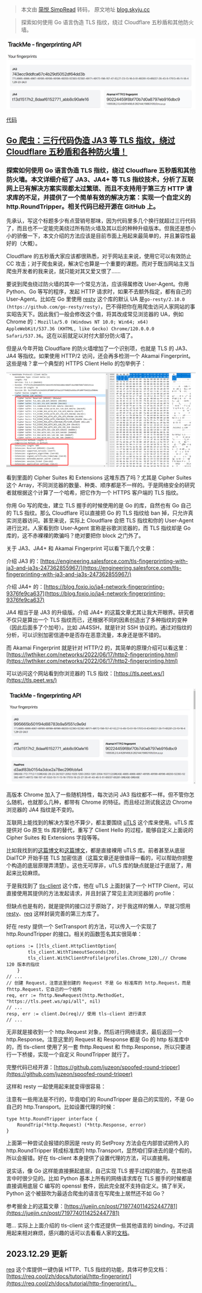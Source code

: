 > 本文由 [简悦 SimpRead](http://ksria.com/simpread/) 转码， 原文地址 [blog.skyju.cc](https://blog.skyju.cc/post/tls-fingerprint-bypass-cloudflare/)

> 探索如何使用 Go 语言伪造 TLS 指纹，绕过 Cloudflare 五秒盾和其他防火墙。

![](https://raw.githubusercontent.com/bloatfan/PicGo/master/1JF4WrnZvt.png)

[代码](https://blog.skyju.cc/categories/code/)

[Go 爬虫：三行代码伪造 JA3 等 TLS 指纹，绕过 Cloudflare 五秒盾和各种防火墙！](https://blog.skyju.cc/post/tls-fingerprint-bypass-cloudflare/)
-------------------------------------------------------------------------------------------------------------------

### 探索如何使用 Go 语言伪造 TLS 指纹，绕过 Cloudflare 五秒盾和其他防火墙。本文详细介绍了 JA3、JA4+ 等 TLS 指纹技术，分析了互联网上已有解决方案实现都太过繁琐、而且不支持用于第三方 HTTP 请求库的不足，并提供了一个简单有效的解决方案：实现一个自定义的 http.RoundTripper。相关代码已经开源在 GitHub 上。

先承认，写这个标题多少有点营销号那味，因为代码里多几个换行就超过三行代码了，而且也不一定能完美绕过所有防火墙及其以后的种种升级版本。但我还是想小小的骄傲一下，本文介绍的方法应该是目前市面上用起来最简单的，并且兼容性最好的（大概）。

Cloudflare 的五秒盾大家应该都很熟悉，对于网站主来说，使用它可以有效防止 CC 攻击；对于爬虫来说，解决它也算是一个重要的课题。而对于既当网站主又当爬虫开发者的我来说，就只能对其又爱又恨了……

要说到爬虫绕过防火墙的其中一个常见方法，应该得属修改 User-Agent。你用 Python、Go 等写的程序，发起 HTTP 请求时，如果不去额外指定，都有自己的 User-Agent。比如在 Go 里使用 [resty](https://github.com/go-resty/resty) 这个库的默认 UA 是`go-resty/2.10.0 (https://github.com/go-resty/resty)`，巴不得把你在用爬虫访问人家网站的事实昭告天下。因此我们一般会修改这个值，将其改成常见浏览器的 UA，例如 Chrome 的：`Mozilla/5.0 (Windows NT 10.0; Win64; x64) AppleWebKit/537.36 (KHTML, like Gecko) Chrome/120.0.0.0 Safari/537.36`。这在以前就足以对付大部分防火墙了。

但是从今年开始 Cloudflare 的防火墙增加了一个识别项，也就是 TLS 的 JA3、JA4 等指纹。如果使用 HTTP/2 访问，还会再多检测一个 Akamai Fingerprint。这些是啥？拿一个典型的 HTTPS Client Hello 的包举例子：

![](https://raw.githubusercontent.com/bloatfan/PicGo/master/gvrfDYHZE4.png)

看到里面的 Cipher Suites 和 Extensions 这堆东西了吗？尤其是 Cipher Suites 这个 Array，不同浏览器的数量、种类、顺序都是不一样的。于是网络安全的研究者就根据这个计算了一个哈希，把它作为一个 HTTPS 客户端的 TLS 指纹。

你用 Go 写的爬虫，建立 TLS 握手的时候使用的是 Go 的库，自然也有 Go 自己的 TLS 指纹。那么 Cloudflare 可以直接把 Go 的 TLS 指纹给 ban 掉，只允许真实浏览器访问。甚至来说，实际上 Cloudflare 会把 TLS 指纹和你的 User-Agent 进行比对。人家看到你 User-Agent 宣称是谷歌浏览器的，而 TLS 指纹却是 Go 库的，这不赤裸裸的欺骗吗？绝对要把你 block 之门外了。

关于 JA3、JA4+ 和 Akamai Fingerprint 可以看下面几个文章：

介绍 JA3 的：[https://engineering.salesforce.com/tls-fingerprinting-with-ja3-and-ja3s-247362855967/](https://engineering.salesforce.com/tls-fingerprinting-with-ja3-and-ja3s-247362855967/)

介绍 JA4+ 的：[https://blog.foxio.io/ja4-network-fingerprinting-9376fe9ca637](https://blog.foxio.io/ja4-network-fingerprinting-9376fe9ca637)

JA4 相当于是 JA3 的升级版。介绍 JA4+ 的这篇文章尤其让我大开眼界。研究者不仅只是算出一个 TLS 指纹而已，还根据不同的因素创造出了多种指纹的变种（因此后面多了个加号）。比如 JA4SSH，就是针对 SSH 协议的。通过对指纹的分析，可以识别加密信道中是否存在恶意流量，本身还是很不错的。

而 Akamai Fingerprint 就是针对 HTTP/2 的，其简单的原理介绍可以看这里：[https://lwthiker.com/networks/2022/06/17/http2-fingerprinting.html](https://lwthiker.com/networks/2022/06/17/http2-fingerprinting.html)

可以访问这个网站看到你浏览器的 TLS 指纹：[https://tls.peet.ws/](https://tls.peet.ws/)

![](https://raw.githubusercontent.com/bloatfan/PicGo/master/PDkFykaiEq.png)

高版本 Chrome 加入了一些随机特性，每次访问 JA3 指纹都不一样。但不管你怎么随机，也就那么几种，都带有 Chrome 的特征。而且经过测试我这边 Chrome 浏览器的 JA4 指纹是不变的。

互联网上能找到的解决方案也不算少，都主要围绕 [uTLS](https://github.com/refraction-networking/utls) 这个库来使用。uTLS 库提供对 Go 原生 tls 库的替代，重写了 Client Hello 的过程，能够自定义上面说的 Cipher Suites 和 Extensions 字段等等。

比如我找到的[这篇博文](https://sxyz.blog/bypass-cloudflare-shield/)和[这篇博文](https://blog.csdn.net/chenzhuyu/article/details/132217262)，都是直接裸用 uTLS 库。前者甚至从底层 DialTCP 开始手搓 TLS 加密信道（这篇文章还是很值得一看的，可以帮助你把整个构造的底层原理弄清楚）。这也无可厚非，uTLS 库的缺点就是过于底层了，用起来比较麻烦。

于是我找到了 [tls-client](https://github.com/bogdanfinn/tls-client) 这个库，他在 uTLS 上面封装了一个 HTTP Client，可以直接使用其提供的方法发起请求，并且封装了常见主流浏览器的 profile：

但缺点也是有的，就是提供的接口过于原始了，对于我这样的懒人，早就习惯用 [resty](https://github.com/go-resty/resty)、[req](https://github.com/imroc/req) 这样封装完善的第三方库了。

好在 resty 提供一个 SetTransport 的方法，可以传入一个实现了 http.RoundTripper 的接口。相关的函数签名其实很简单：

```
options := []tls_client.HttpClientOption{
		tls_client.WithTimeoutSeconds(30),
		tls_client.WithClientProfile(profiles.Chrome_120),// Chrome 120 版本的指纹
	}
// ...
// 创建 Request，注意这里创建的 Request 不是 Go 标准库的 http.Request，而是 fhttp.Request，它自己的一个结构
req, err := fhttp.NewRequest(http.MethodGet, "https://tls.peet.ws/api/all", nil)
// ...
resp, err := client.Do(req)// 使用 tls-client 进行请求
// ...
```

无非就是接收到一个 http.Request 对象，然后进行网络请求，最后返回一个 http.Response。注意这里的 Request 和 Response 都是 Go 的 http 标准库中的，而 tls-client 使用了另一套 fhttp.Request 和 fhttp.Response，所以只要进行一下桥接，实现一个自定义 RoundTripper 就行了。

完整代码已经开源：[https://github.com/juzeon/spoofed-round-tripper](https://github.com/juzeon/spoofed-round-tripper)

这样和 resty 一起使用起来就变得很容易：

注意有一些用法是不行的，毕竟咱们的 RoundTripper 是自己的实现的，不是 Go 自己的 http.Transport。比如设置代理的时候：

```
type http.RoundTripper interface {
	RoundTrip(*http.Request) (*http.Response, error)
}
```

上面第一种尝试会报错的原因是 resty 的 SetProxy 方法会在内部尝试把传入的 http.RoundTripper 转成标准库的 http.Transport，显然咱们穿进去的是个假的，所以会报错。好在 tls-client 本身提供了设置代理的方法，可以直接用。

说实话，像 Go 这样能直接撅起底层，自己实现 TLS 握手过程的能力，在其他语言中时很少见的。比如 Python 基本上所有的网络请求库在 TLS 握手的时候都是直接调用底层 C 编写的 openssl 套件，因此完全就不支持自定义。搞了半天，Python 这个被鼓吹为最适合爬虫的语言在写爬虫上居然还不如 Go？

参考掘金上的这篇文章：[https://juejin.cn/post/7197740114252447781](https://juejin.cn/post/7197740114252447781)

嗯… 实际上上面介绍的 tls-client 这个库还提供一些其他语言的 binding，不过调用起来相对麻烦，感兴趣的话可以去看看人家的[文档](https://bogdanfinn.gitbook.io/open-source-oasis/shared-library)。

2023.12.29 更新
-------------

[req](https://github.com/imroc/req) 这个库提供一键伪装 HTTP、TLS 指纹的功能，具体可参见文档：[https://req.cool/zh/docs/tutorial/http-fingerprint/](https://req.cool/zh/docs/tutorial/http-fingerprint/)。